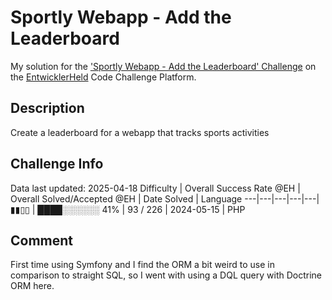 # Sportly Webapp - Add the Leaderboard

My solution for the ['Sportly Webapp - Add the Leaderboard' Challenge](https://platform.entwicklerheld.de/challenge/sportly-webapp-add-the-leaderboard?technology=PHP) on the [EntwicklerHeld](https://platform.entwicklerheld.de/) Code Challenge Platform.

## Description
Create a leaderboard for a webapp that tracks sports activities

## Challenge Info
Data last updated: 2025-04-18
Difficulty | Overall Success Rate @EH | Overall Solved/Accepted @EH | Date Solved | Language
---|---|---|---|---|
▮▮▯▯ | ████░░░░░░ 41% | 93 / 226 | 2024-05-15 | PHP

## Comment
First time using Symfony and I find the ORM a bit weird to use in comparison to straight SQL, so I went with using a DQL query with Doctrine ORM here.